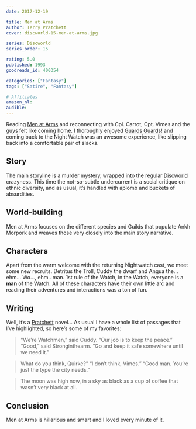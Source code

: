```yaml
---
date: 2017-12-19

title: Men at Arms
author: Terry Pratchett
cover: discworld-15-men-at-arms.jpg

series: Discworld
series_order: 15

rating: 5.0
published: 1993
goodreads_id: 400354

categories: ["Fantasy"]
tags: ["Satire", "Fantasy"]

# Affiliates
amazon_nl: 
audible: 
---
```


Reading [Men at Arms]() and reconnecting with Cpl. Carrot, Cpt. Vimes and the guys felt like coming home. I thoroughly enjoyed  [Guards Guards!](2017-03-03-Terry-Pratchett---Guards-Guards.md) and coming back to the Night Watch was an awesome experience, like slipping back into a comfortable pair of slacks.

<!--more-->

## Story

The main storyline is a murder mystery, wrapped into the regular [Discworld](../_series/discworld.md) crazyness. This time the not-so-subtle undercurrent is a social critique on ethnic diversity, and as usual, it’s handled with aplomb and buckets of absurdities.

## World-building

Men at Arms focuses on the different species and Guilds that populate Ankh Morpork and weaves those very closely into the main story narrative.

## Characters

Apart from the warm welcome with the returning Nightwatch cast, we meet some new recruits. Detritus the Troll, Cuddy the dwarf and Angua the… ehm… Wo…, ehm.. man. 1st rule of the Watch, in the Watch, everyone is a **man** of the Watch. All of these characters have their own little arc and reading their adventures and interactions was a ton of fun.

## Writing

Well, it’s a [Pratchett](../_authors/terry-pratchett.md) novel… As usual I have a whole list of passages that I’ve highlighted, so here’s some of my favorites:

> “We’re Watchmen,” said Cuddy. “Our job is to keep the peace.”
“Good,” said Stronginthearm. “Go and keep it safe somewhere until we need it.”

> What do you think, Quirke?” “I don’t think, Vimes.” “Good man. You’re just the type the city needs.”

> The moon was high now, in a sky as black as a cup of coffee that wasn’t very black at all.

## Conclusion

Men at Arms is hillarious and smart and I loved every minute of it.
